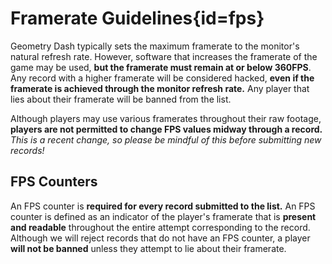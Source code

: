 <div class='panel fade js-scroll-anim' data-anim='fade'>

# Framerate Guidelines{id=fps}

Geometry Dash typically sets the maximum framerate to the monitor's natural refresh rate. However, software that increases the framerate of the game may be used, **but the framerate must remain at or below 360FPS**. Any record with a higher framerate will be considered hacked, **even if the framerate is achieved through the monitor refresh rate.** Any player that lies about their framerate will be banned from the list. 

Although players may use various framerates throughout their raw footage, **players are not permitted to change FPS values midway through a record.** *This is a recent change, so please be mindful of this before submitting new records!*

## FPS Counters

An FPS counter is **required for every record submitted to the list.** An FPS counter is defined as an indicator of the player's framerate that is **present and readable** throughout the entire attempt corresponding to the record. Although we will reject records that do not have an FPS counter, a player **will not be banned** unless they attempt to lie about their framerate. 

</div>
